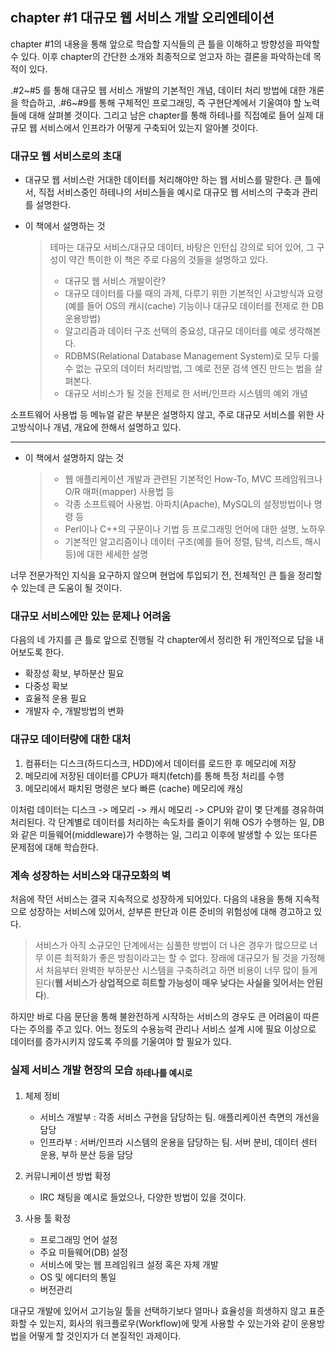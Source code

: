 ## chapter #1 대규모 웹 서비스 개발 오리엔테이션

chapter #1의 내용을 통해 앞으로 학습할 지식들의 큰 틀을 이해하고 방향성을 파악할 수 있다. 이후 chapter의 간단한 소개와 최종적으로 얻고자 하는 결론을 파악하는데 목적이 있다.

.#2~#5 를 통해 대규모 웹 서비스 개발의 기본적인 개념, 데이터 처리 방법에 대한 개론을 학습하고, .#6~#9를 통해 구체적인 프로그래밍, 즉 구현단계에서 기울여야 할 노력들에 대해 살펴볼 것이다. 그리고 남은 chapter를 통해 하테나를 직접예로 들어 실제 대규모 웹 서비스에서 인프라가 어떻게 구축되어 있는지 알아볼 것이다.



### 대규모 웹 서비스로의 초대

- 대규모 웹 서비스란 거대한 데이터를 처리해야만 하는 웹 서비스를 말한다. 큰 틀에서, 직접 서비스중인 하테나의 서비스들을 예시로 대규모 웹 서비스의 구축과 관리를 설명한다.

- 이 책에서 설명하는 것

  > 테마는 대규모 서비스/대규모 데이터, 바탕은 인턴십 강의로 되어 있어, 그 구성이 약간 특이한 이 책은 주로 다음의 것들을 설명하고 있다.
  > - 대규모 웹 서비스 개발이란?
  > - 대규모 데이터를 다룰 때의 과제, 다루기 위한 기본적인 사고방식과 요령 (예를 들어 OS의 캐시(cache) 기능이나 대규모 데이터를 전제로 한 DB 운용방법)
  > - 알고리즘과 데이터 구조 선택의 중요성, 대규모 데이터를 예로 생각해본다.
  > - RDBMS(Relational Database Management System)로 모두 다룰 수 없는 규모의 데이터 처리방법, 그 예로 전문 검색 엔진 만드는 법을 살펴본다.
  > - 대규모 서비스가 될 것을 전제로 한 서버/인프라 시스템의 예외 개념

소프트웨어 사용법 등 메뉴얼 같은 부분은 설명하지 않고, 주로 대규모 서비스를 위한 사고방식이나 개념, 개요에 한해서 설명하고 있다. 

---

- 이 책에서 설명하지 않는 것

  > - 웹 애플리케이션 개발과 관련된 기본적인 How-To, MVC 프레임워크나 O/R 매퍼(mapper) 사용법 등
  > - 각종 소프트웨어 사용법. 아파치(Apache), MySQL의 설정방법이나 명령 등
  > - Perl이나 C++의 구문이나 기법 등 프로그래밍 언어에 대한 설명, 노하우
  > - 기본적인 알고리즘이나 데이터 구조(예를 들어 정렬, 탐색, 리스트, 해시 등)에 대한 세세한 설명

너무 전문가적인 지식을 요구하지 않으며 현업에 투입되기 전, 전체적인 큰 틀을 정리할 수 있는데 큰 도움이 될 것이다.




### 대규모 서비스에만 있는 문제나 어려움

다음의 네 가지를 큰 틀로 앞으로 진행될 각 chapter에서 정리한 뒤 개인적으로 답을 내어보도록 한다.

- 확장성 확보, 부하분산 필요
- 다중성 확보
- 효율적 운용 필요
- 개발자 수, 개발방법의 변화



### 대규모 데이터량에 대한 대처

1. 컴퓨터는 디스크(하드디스크, HDD)에서 데이터를 로드한 후 메모리에 저장
2. 메모리에 저장된 데이터를 CPU가 패치(fetch)를 통해 특정 처리를 수행
3. 메모리에서 패치된 명령은 보다 빠른 (cache) 메모리에 캐싱

이처럼 데이터는 디스크 -> 메모리 -> 캐시 메모리 -> CPU와 같이 몇 단계를 경유하여 처리된다. 각 단계별로 데이터를 처리하는 속도차를 줄이기 위해 OS가 수행하는 일, DB와 같은 미들웨어(middleware)가 수행하는 일, 그리고 이후에 발생할 수 있는 또다른 문제점에 대해 학습한다.



### 계속 성장하는 서비스와 대규모화의 벽

처음에 작던 서비스는 결국 지속적으로 성장하게 되어있다. 다음의 내용을 통해 지속적으로 성장하는 서비스에 있어서, 섣부른 판단과 이른 준비의 위험성에 대해 경고하고 있다.

> 서비스가 아직 소규모인 단계에서는 심풀한 방법이 더 나은 경우가 많으므로 너무 이른 최적화가 좋은 방침이라고는 할 수 없다. 장래에 대규모가 될 것을 가정해서 처음부터 완벽한 부하분산 시스템을 구축하려고 하면 비용이 너무 많이 들게 된다(**웹 서비스가 상업적으로 히트할 가능성이 매우 낮다는 사실을 잊어서는 안된다**).

하지만 바로 다음 문단을 통해 불완전하게 시작하는 서비스의 경우도 큰 어려움이 따른 다는 주의를 주고 있다. 어느 정도의 수용능력 관리나 서비스 설계 시에 필요 이상으로 데이터를 증가시키지 않도록 주의를 기울여야 할 필요가 있다.



### 실제 서비스 개발 현장의 모습 <sub>하테나를 예시로</sub>

1. 체제 정비

   - 서비스 개발부 : 각종 서비스 구현을 담당하는 팀. 애플리케이션 측면의 개선을 담당
   - 인프라부 : 서버/인프라 시스템의 운용을 담당하는 팀. 서버 분비, 데이터 센터 운용, 부하 분산 등을 담당

2. 커뮤니케이션 방법 확정

   - IRC 채팅을 예시로 들었으나, 다양한 방법이 있을 것이다.

3. 사용 툴 확정

   - 프로그래밍 언어 설정
   - 주요 미들웨어(DB) 설정
   - 서비스에 맞는 웹 프레임워크 설정 혹은 자체 개발
   - OS 및 에디터의 통일
   - 버전관리

대규모 개발에 있어서 고기능일 툴을 선택하기보다 얼마나 효율성을 희생하지 않고 표준화할 수 있는지, 회사의 워크플로우(Workflow)에 맞게 사용할 수 있는가와 같이 운용방법을 어떻게 할 것인지가 더 본질적인 과제이다.
